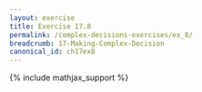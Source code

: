 ```yaml
---
layout: exercise
title: Exercise 17.8
permalink: /complex-decisions-exercises/ex_8/
breadcrumb: 17-Making-Complex-Decision
canonical_id: ch17ex8
---
```


{% include mathjax_support %}
